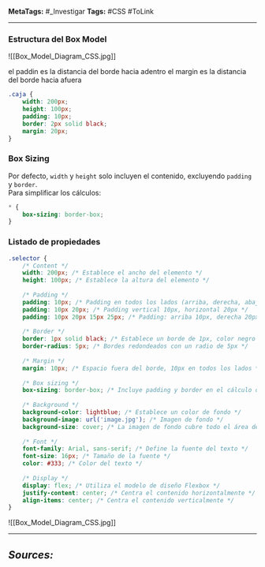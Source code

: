 **MetaTags:** #_Investigar
**Tags:** #CSS #ToLink
- - -
### **Estructura del Box Model**
![[Box_Model_Diagram_CSS.jpg]]


el paddin es la distancia del borde hacia adentro
el margin es la distancia del borde hacia afuera
```css
.caja {
    width: 200px;
    height: 100px;
    padding: 10px;
    border: 2px solid black;
    margin: 20px;
}
```

### **Box Sizing**
Por defecto, `width` y `height` solo incluyen el contenido, excluyendo `padding` y `border`.  
Para simplificar los cálculos:

```css
* {
    box-sizing: border-box;
}
```


### Listado de propiedades
```css
.selector {
    /* Content */
    width: 200px; /* Establece el ancho del elemento */
    height: 100px; /* Establece la altura del elemento */
    
    /* Padding */
    padding: 10px; /* Padding en todos los lados (arriba, derecha, abajo, izquierda) */
    padding: 10px 20px; /* Padding vertical 10px, horizontal 20px */
    padding: 10px 20px 15px 25px; /* Padding: arriba 10px, derecha 20px, abajo 15px, izquierda 25px */
    
    /* Border */
    border: 1px solid black; /* Establece un borde de 1px, color negro y estilo sólido */
    border-radius: 5px; /* Bordes redondeados con un radio de 5px */
    
    /* Margin */
    margin: 10px; /* Espacio fuera del borde, 10px en todos los lados */
    
    /* Box sizing */
    box-sizing: border-box; /* Incluye padding y border en el cálculo del width/height */
    
    /* Background */
    background-color: lightblue; /* Establece un color de fondo */
    background-image: url('image.jpg'); /* Imagen de fondo */
    background-size: cover; /* La imagen de fondo cubre todo el área del elemento */
    
    /* Font */
    font-family: Arial, sans-serif; /* Define la fuente del texto */
    font-size: 16px; /* Tamaño de la fuente */
    color: #333; /* Color del texto */
    
    /* Display */
    display: flex; /* Utiliza el modelo de diseño Flexbox */
    justify-content: center; /* Centra el contenido horizontalmente */
    align-items: center; /* Centra el contenido verticalmente */
}
```
![[Box_Model_Diagram_CSS.jpg]]
- - - 
## ***Sources:***
